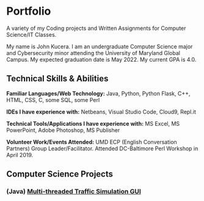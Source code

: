 # Portfolio
A variety of my Coding projects and Written Assignments for Computer Science/IT Classes.

My name is John Kucera. I am an undergraduate Computer Science major and Cybersecurity minor attending the University of Maryland Global Campus. My expected graduation date is May 2022. My current GPA is 4.0.

## Technical Skills & Abilities

**Familiar Languages/Web Technology:**
Java, Python, Python Flask, C++, HTML, CSS, C, some SQL, some Perl

**IDEs I have experience with:**
Netbeans, Visual Studio Code, Cloud9, Repl.it

**Technical Tools/Applications I have experience with:**
MS Excel, MS PowerPoint, Adobe Photoshop, MS Publisher

**Volunteer Work/Events Attended:**
UMD ECP (English Conversation Partners) Group Leader/Facilitator.
Attended DC-Baltimore Perl Workshop in April 2019.

## Computer Science Projects

### (Java) [Multi-threaded Traffic Simulation GUI](./Multi-threadedTrafficSimulationGUI)


